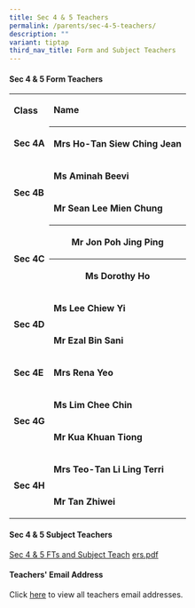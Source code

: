 ```yaml
---
title: Sec 4 & 5 Teachers
permalink: /parents/sec-4-5-teachers/
description: ""
variant: tiptap
third_nav_title: Form and Subject Teachers
---
```

<h4>Sec 4 &amp; 5 Form Teachers</h4>
<p></p>
<table style="minWidth: 50px">
<colgroup>
<col>
<col>
</colgroup>
<tbody>
<tr>
<td rowspan="1" colspan="1">
<p><strong>Class</strong>
</p>
</td>
<td rowspan="1" colspan="1">
<p><strong>Name</strong>
</p>
</td>
</tr>
<tr>
<td rowspan="1" colspan="1">
<p><strong>Sec 4A</strong>
</p>
</td>
<th rowspan="1" colspan="1">
<p>Mrs Ho-Tan Siew Ching Jean</p>
</th>
</tr>
<tr>
<td rowspan="2" colspan="1">
<p><strong>Sec 4B</strong>
</p>
</td>
<td rowspan="1" colspan="1">
<p><strong>Ms Aminah Beevi</strong>
</p>
</td>
</tr>
<tr>
<td rowspan="1" colspan="1">
<p><strong>Mr Sean Lee Mien Chung</strong>
</p>
</td>
</tr>
<tr>
<td rowspan="2" colspan="1">
<p><strong>Sec 4C</strong>
</p>
</td>
<th rowspan="1" colspan="1">
<p>Mr Jon Poh Jing Ping</p>
</th>
</tr>
<tr>
<th rowspan="1" colspan="1">
<p>Ms Dorothy Ho</p>
</th>
</tr>
<tr>
<td rowspan="2" colspan="1">
<p><strong>Sec 4D</strong>
</p>
</td>
<td rowspan="1" colspan="1">
<p><strong>Ms Lee Chiew Yi</strong>
</p>
</td>
</tr>
<tr>
<td rowspan="1" colspan="1">
<p><strong>Mr Ezal Bin Sani</strong>
</p>
</td>
</tr>
<tr>
<td rowspan="1" colspan="1">
<p><strong>Sec 4E</strong>
</p>
</td>
<td rowspan="1" colspan="1">
<p><strong>Mrs Rena Yeo</strong>
</p>
</td>
</tr>
<tr>
<td rowspan="2" colspan="1">
<p><strong>Sec 4G</strong>
</p>
</td>
<td rowspan="1" colspan="1">
<p><strong>Ms Lim Chee Chin</strong>
</p>
</td>
</tr>
<tr>
<td rowspan="1" colspan="1">
<p><strong>Mr Kua Khuan Tiong</strong>
</p>
</td>
</tr>
<tr>
<td rowspan="2" colspan="1">
<p><strong>Sec 4H</strong>
</p>
</td>
<td rowspan="1" colspan="1">
<p><strong>Mrs Teo-Tan Li Ling Terri</strong>
</p>
</td>
</tr>
<tr>
<td rowspan="1" colspan="1">
<p><strong>Mr Tan Zhiwei</strong>
</p>
</td>
</tr>
</tbody>
</table>
<h4>Sec 4 &amp; 5 Subject Teachers</h4>
<p><a href="/files/Parents/Sec_4_FTs___Subject_Teachers.pdf" rel="noopener nofollow" target="_blank">Sec 4 &amp; 5 FTs and Subject Teach</a>
<a href="/files/Parents/2025_Sem_2_Sec_4_FTs__Subject_Teachers.pdf" rel="noopener nofollow" target="_blank">e</a><a href="/files/Parents/Sec_4_FTs___Subject_Teachers.pdf" rel="noopener nofollow" target="_blank">rs.pdf</a>
</p>
<h4>Teachers' Email Address</h4>
<p>Click&nbsp;<a href="/parents/teachers-email-address/" rel="noopener noreferrer nofollow" target="_blank">here</a>&nbsp;to
view all teachers email addresses.</p>